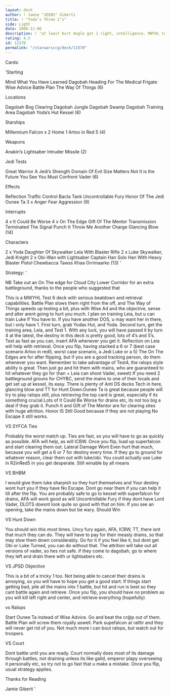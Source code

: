 ```yaml
---
layout: deck
author: ! Jamie "JEEBS" Giberti
title: ! "Yoda’s Three I’s"
side: Light
date: 2000-11-06
description: ! "at least Kurt Angle got 1 right, intelligence. MWYHL test 6"
rating: 4.5
id: 11570
permalink: "/starwarsccg/deck/11570"
---
```

Cards: 

'Starting

Mind What You Have Learned
Dagobah
Heading For The Medical Frigate
Wise Advice
Battle Plan
The Way Of Things (6)

Locations

Dagobah Bog Clearing
Dagobah Jungle
Dagobah Swamp
Dagobah Training Area
Dagobah Yoda’s Hut
Kessel (6)

Starships

Millennium Falcon x 2
Home 1
Artoo in Red 5 (4)

Weapons

Anakin’s Lightsaber
Intruder Missile (2)

Jedi Tests

Great Warrior
A Jedi’s Strength
Domain Of Evil
Size Matters Not
It is the Future You See
You Must Confront Vader (6)

Effects

Reflection
Traffic Control
Bacta Tank
Uncontrollable Fury
Honor Of The Jedi
Ounee Ta
3 x Anger Fear Aggression (9)

Interrupts

4 x It Could Be Worse
4 x On The Edge
Gift Of The Mentor
Transmission Terminated
The Signal
Punch It
Throw Me Another Charge
Glancing Blow (14)

Characters

2 x Yoda
Daughter Of Skywalker
Leia With Blaster Rifle
2 x Luke Skywalker, Jedi Knight
2 x Obi-Wan with Lightsaber
Captain Han Solo
Han With Heavy Blaster Pistol
Chewbacca
Tawss Khaa
Orrimaarko (13) '

Strategy: '

NB Take out an On The edge for Cloud City Lower Corridor for an extra battleground, thanks to the people who suggested that

This is a MWYHL Test 6 deck with serious beatdown and retrieval capabilities.
Battle Plan slows them right from the off, and The Way of Things speeds up testing a bit,
plus with Wise Ad and the objective, sense and alter arent going to hurt you much.
I plan on training Leia, but u can train Luke If You have to. If you have another DOS, u
may want her in there, but i only have 1. First turn, grab Yodas Hut, and Yoda. Second turn,
get the training area, Leia, and Test 1. With any luck, you will have passed it by turn 4 at
the latest, the destiny in this deck is pretty good, lots of 4’s and 5’s. Test as fast as you
can, insert AFA whenever you get it. Reflection on Leia will help with retrieval. Once you flip,
having stacked a 6 or 7 (best case scenario Artoo  in red5, worst case scenario, a Jedi Luke or a 5)
The On The Edges are for after flipping, but if you are a good tracking person, do them whenever you want. Remember to take advantage of Test4, the ralops style ability is great. Then just go and hit
them with mains, who are guaranteed to hit whatever they go for (han + Leia can shoot Vader, sweet)
If you need 2 battleground grouns for CHYBC, send the mains to one of their locals and get set up at
kessel, its easy. There is plenty of Anti DS decks Tech in here, glancing blow and TT for Hunt Down.Ounee Ta is great because people will try to play ralops still, plus retrieving the top card is great, especially if its something crucial.Lots of It Could Be Worse for drains etc, its not too big a deal
if they grab it. Punch It and Gift of The Mentor are for clearing sites with huge attrition.
Honor IS Still Good because if they are not playing No Escape it still works.

VS SYFCA Ties

Probably the worst match up. Ties are fast, so you will have to go as quickly as possible. AFA will help, as will
ICBW. Once you flip, load up superfalcon and start clearing them out. Lateral Damage Wont Even hurt that much, because
you will get a 6 or 7 for destiny every time. If they go to ground for whatever reason, clear them out with luke/obi.
You could actually use Luke in R2inRed5 in you get desperate. Still winable by all means

VS BHBM

I would give them luke sharpish so they hurt themselves and Your destiny wont hurt you if they have No Escape. Dont go near them
if you can help it till after the flip. You are probably safe to go to kessel with superfalcon for drains, AFA will work good as will
Uncontrollable Fury if they dont have Lord Vader, DLOTS doesnt look quite so good with that on him. If you see an opening, take the
mains down but be wary. Should Win

VS Hunt Down

You should win this most times. Uncy fury again, AFA, ICBW, TT, there isnt that much they can do. They will have to pay for their measly
drains, so that may slow them down considerably. Go for it if you feel like it, but dont get Obi or Luke Turned, you can do without that.
The attrition will take out all versions of vader, so hes not safe. if they come to dagobah, go to where they left and drain there with ur
lightsabers etc.

VS JPSD Objective

This is a bit of a tricky 1 too. Not being able to cancel their drains is annoying, so you will have to hope you get a good start. If things start
getting bad, pile all the mains into 1 battle, but hit and run is best so they cant battle again and retrieve. Once you flip, you should have no
problem as you will kill left right and center, and retrieve everything (hopefully)

vs Ralops

Start Ounee Ta instead of Wise Advice. Go and beat the cr@p out of them. Battle Plan will screw them royally aswell. Park supefalcon at ralltir
and they will never get rid of you. Not much more i can bout ralops, but watch out for troopers.

VS Court

Dont battle until you are ready. Court normally does most of its damage through battles, not draining unless its like galid, emperor plapy overseeing it
personally etc, so try not to go fast that u make a mistake. Once you flip, usual strategy applies.

Thanks for Reading

Jamie Giberti  '
